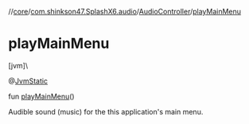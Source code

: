 //[core](../../../index.md)/[com.shinkson47.SplashX6.audio](../index.md)/[AudioController](index.md)/[playMainMenu](play-main-menu.md)

# playMainMenu

[jvm]\

@[JvmStatic](https://kotlinlang.org/api/latest/jvm/stdlib/kotlin.jvm/-jvm-static/index.html)

fun [playMainMenu](play-main-menu.md)()

Audible sound (music) for the this application's main menu.
